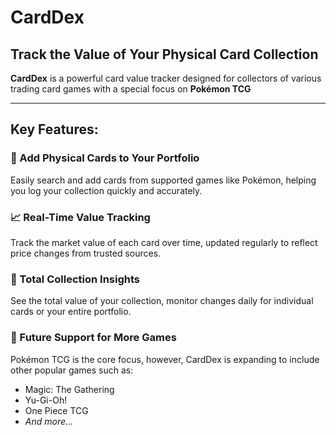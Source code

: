 # CardDex

## Track the Value of Your Physical Card Collection

**CardDex** is a powerful card value tracker designed for collectors of various trading card games with a special focus on **Pokémon TCG**

---

## Key Features:

### 📂 Add Physical Cards to Your Portfolio
Easily search and add cards from supported games like Pokémon, helping you log your collection quickly and accurately.

### 📈 Real-Time Value Tracking
Track the market value of each card over time, updated regularly to reflect price changes from trusted sources.

### 💼 Total Collection Insights
See the total value of your collection, monitor changes daily for individual cards or your entire portfolio.

### 📌 Future Support for More Games
Pokémon TCG is the core focus, however, CardDex is expanding to include other popular games such as:

- Magic: The Gathering  
- Yu-Gi-Oh!  
- One Piece TCG  
- *And more...*

